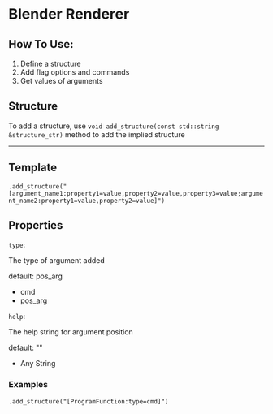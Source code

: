# Blender Renderer

## How To Use:

1. Define a structure
2. Add flag options and commands
3. Get values of arguments

## Structure

To add a structure, use `void add_structure(const std::string &structure_str)` method to add the implied structure

---

## Template

`.add_structure("[argument_name1:property1=value,property2=value,property3=value;argument_name2:property1=value,property2=value]")`

## Properties

`type`:

The type of argument added

default: pos_arg

- cmd
- pos_arg

`help`:

The help string for argument position

default: ""

- Any String

### Examples

`.add_structure("[ProgramFunction:type=cmd]")`
